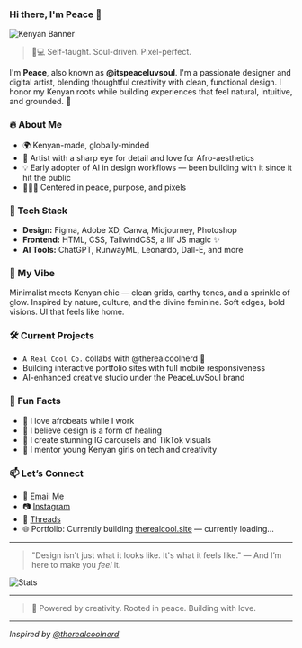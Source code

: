 ### Hi there, I'm Peace 🌿

![Kenyan Banner](https://example.com/kenyan_banner.png)

> 🧠💻 Self-taught. Soul-driven. Pixel-perfect.

I'm **Peace**, also known as **@itspeaceluvsoul**. I'm a passionate designer and digital artist, blending thoughtful creativity with clean, functional design. I honor my Kenyan roots while building experiences that feel natural, intuitive, and grounded. 💚

### 🔥 About Me
- 🌍 Kenyan-made, globally-minded
- 🎨 Artist with a sharp eye for detail and love for Afro-aesthetics
- 💡 Early adopter of AI in design workflows — been building with it since it hit the public
- 🧘🏾‍♀️ Centered in peace, purpose, and pixels

### 🧰 Tech Stack
- **Design:** Figma, Adobe XD, Canva, Midjourney, Photoshop
- **Frontend:** HTML, CSS, TailwindCSS, a lil’ JS magic ✨
- **AI Tools:** ChatGPT, RunwayML, Leonardo, Dall-E, and more

### 💚 My Vibe
Minimalist meets Kenyan chic — clean grids, earthy tones, and a sprinkle of glow. Inspired by nature, culture, and the divine feminine. Soft edges, bold visions. UI that feels like home.

### 🛠️ Current Projects
- `A Real Cool Co.` collabs with @therealcoolnerd 💍
- Building interactive portfolio sites with full mobile responsiveness
- AI-enhanced creative studio under the PeaceLuvSoul brand

### 💖 Fun Facts
- 🥁 I love afrobeats while I work
- 🍵 I believe design is a form of healing
- 📸 I create stunning IG carousels and TikTok visuals
- 🌱 I mentor young Kenyan girls on tech and creativity

### 📫 Let’s Connect
- 💌 [Email Me](mailto:itspeaceluvsoul@gmail.com)
- 📷 [Instagram](https://instagram.com/itspeaceluvsoul)
- 🧵 [Threads](https://threads.net/@itspeaceluvsoul)
- 🌐 Portfolio: Currently building [therealcool.site](https://therealcool.site) — currently loading...

---

> "Design isn't just what it looks like. It's what it feels like." — And I’m here to make you *feel* it.

![Stats](https://github-readme-stats.vercel.app/api?username=itspeaceluvsoul&show_icons=true&theme=radical&hide_title=true)

---

> 💚 Powered by creativity. Rooted in peace. Building with love.

---

*Inspired by [@therealcoolnerd](https://github.com/therealcoolnerd)*
